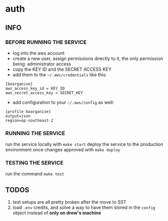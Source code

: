 # auth

## INFO
### BEFORE RUNNING THE SERVICE
- log into the aws account
- create a new user, assign permissions directly to it, the only permission being: administrator access
- copy the KEY ID and the SECRET ACCESS KEY
- add them to the `~/.aws/credentials` like this:
```
[boarganise]
aws_access_key_id = KEY_ID
aws_secret_access_key = SECRET_KEY
```
- add configuration to your `~/.aws/config` as well:
```
[profile boarganise]
output=json
region=ap-southeast-2
```

### RUNNING THE SERVICE
run the service locally with `make start`
deploy the service to the production environment once changes approved with `make deploy`

### TESTING THE SERVICE
run the command `make test`

## TODOS
1. test setups are all pretty broken after the move to SST
2. load `.env` credits, and solve a way to have them stored in the `config` object instead of **only on drew's machine**
